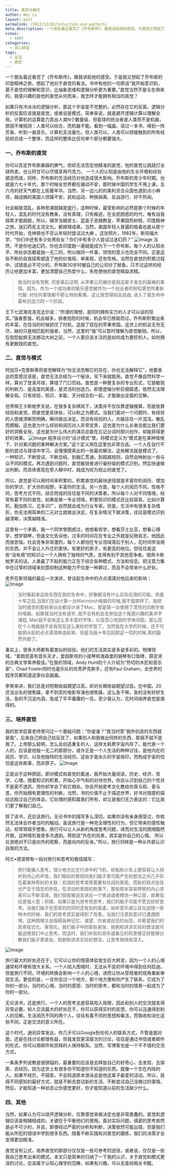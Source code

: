 ```yaml
---
title: 直觉与模式
author: Wei Li
layout: post
permalink: /2012/12/02/intuition-and-pattern/
meta_description: 一个朋友最近看完了《乔布斯传》，跟我讲起他的感受。于是我又想起了乔布斯的印度精神之旅，想起了他对于直觉的看法。书中有他的一句原话“我开始意识到，基于直觉的理解和意识，比抽象思维和逻辑分析更为重要。”直觉当然不是与生俱来的，我感兴趣的是他的直觉从何而来，我怎样才能拥有相当的直觉？
views:
  - 4407
categories:
  - 闲心碎语
tags:
  - 生活
  - 直觉
---
```

一个朋友最近看完了《乔布斯传》，跟我讲起他的感受。于是我又想起了乔布斯的印度精神之旅，想起了他对于直觉的看法。书中有他的一句原话“我开始意识到，基于直觉的理解和意识，比抽象思维和逻辑分析更为重要。”直觉当然不是与生俱来的，我感兴趣的是他的直觉从何而来，我怎样才能拥有相当的直觉？

如果只有冷冰冰的逻辑分析，那这个宇宙是不完整的，必然存在它的反面，逻辑分析的反面应该就是直觉，或者说是模式，简单来说，就是避开逻辑计算以理解全局。计算机的运算能力高出人类N个数量级，但星球的统治者是人类而不是机器，原因不难揣测：人类可以综合，而机器不能。看到一幅画、读过一本书、嗅到一阵芳香、听到一曲音乐，计算机无法量化，但人类可以，人类可以把接触到的所有经验综合成一个整体，而这样的整体比任何单个部分都要强大。

### 一、乔布斯的直觉

你可以否定乔布斯暴躁的脾气，但却无法否定他精准的直觉，他的直觉让跳跳灯全球热卖，也让阿甘可以尽情享用巧克力。 一个人的认知是由他的生长环境和经验塑造而成，同样，乔布斯的生活经历对他造成很大影响。乔布斯的青少年时期，也就是六七十年代，那个时候全世界都在骚动不安，那时候中国的学生不用上课，五六月的好天气都在上街嘉年华。当然，另一边儿的的美利坚合众国也遇到点小麻烦，越战搞的美国人烦躁不安，民权运动、种族隔离、反战游行、好不热闹。

社会越是混乱，各种思潮就越是盛行，这种时候，最受影响的必然是那个时候的年轻人，混乱的时代没有教条，没有真理，只有叛逆。在全民困惑的时代，唯有自我探索才能超脱，所以，辍学当嬉皮士、蓝盒子恶搞教皇、苹果园剪树枝，印度精神之旅，迷幻药反主流文化，都顺理成章。当然，美国年轻人普遍的吸毒也是从那个时代开始，克林顿也不否认年轻时尝试过大麻 。这张照片，1982年，斯坦福大学，“你们中还有多少处男处女？你们中有多少人尝试过迷幻药？”
![Image][1]
当然，不是你也迷幻药，你也去印度跑一遍就能成为下一个乔布斯。每个人的认知水平、所处状态都是独一无二的，所以做同一件事，领悟的意义也完全不同。正是这些不断的自我探索塑造了他的价值观、审美观、还有性格。当然在直觉的积累过程中，试错是必不可少的，乔布斯30岁时被自己的公司炒了鱿鱼，只不过这样的经历让他更加丰富，更加清楚自己热爱什么，失败使他的直觉精益求精。

>我当时没有觉察, 但是事后证明, 从苹果公司被炒是我这辈子发生的最棒的事情。因为，作为一个成功者的极乐感觉被作为一个创业者的轻松感觉所重新代替: 对任何事情都不那么特别看重。这让我觉得如此自由, 进入了我生命中最有创造力的一个阶段。

王下七武海克洛克达尔说：“所谓的理想，是同时拥有实力的人才可以谈的现实。”强者愈强，机会越多，弱者抱怨的时候，机会早已擦肩而过。乔布斯积累出来的丰富，在恰当的时候抓住了时机，造就了现在的苹果帝国。这世上的机会无穷无尽，缺的只是相匹配的强者，当然，这里的“强”可以暂时理解为直觉敏锐。所以，在抱怨蚍蜉无法撼动大树之前，一个人更应该关注的是如何成为更好的人，如何拥有更敏锐的直觉。

### 二、直觉与模式

阿加莎•克里斯蒂将直觉解释为“你无法忽略它的存在，你也无法解释它”，他要表达的意思应该是，直觉无法总结为一个秘诀，背下来就能用。直觉不像自然科学一样，算对了登录月球，算错了门口罚站。直觉是一种更复杂的专业形式，它是敏锐的判断力、是高度的美感，是灵活的创造力。即便逻辑分析巨细靡遗，依然无法理解全局。只有经验、知识、本能、天分结合到一起，才能做出全面的见解。

世界棋王卡斯帕罗夫说，在很多复杂棋局下，决策并不仅仅靠逻辑推算，而是依靠经验和直觉。把直觉更具体些，可以称之为模式。当我们面对一个问题时，有经验的人思维清晰而明确，瞬间做出决定。而没有经验的人，大脑往往一片混沌，散乱而模糊。这也是为什么经验和阅历对人非常宝贵，这也是为什么长者总能比我们更好的洞察全局，这也是为什么伟大的演员总能在忘记台词时即兴创作，却能获得更好的效果。
![Image][2]
程序设计的“设计模式”里，将模式定义为“模式是在某种情境下，针对某问题的某种解决方案。”这个定义用在这里也非常合适。一个人在自行不断的尝试与错误中学习，会慢慢摸索出的一些最优解法，这些解法就是模式了。 一种知识，不断尝试、不断总结、到融汇贯通，到超越规则，自然会映射出一些与众不同的模式。再次遇到问题时，直觉敏锐者进行毫秒级的模式识别，然后快速做出判断。而具体表现在旁人眼中时，就成为叹为观止的直觉了。

所以，直觉是可以用时间来积累的。积累直觉的最快途径就是丰富你的阅历、增加你的学识、扩大你的视野，丰富你的生活。另一方面，每个人的阅历不同，性格不同，思考方式不同，综合而成的往往是不同的决策者，所以每个人对不同情境，经常有着不同的直觉。如果是某一专业领域，积累知识的模式还比较容易，比如计算机，勤加练习，见多识广，自然就会成为行业专家。但是，生活中有很多复杂情形，你无法用简单的二元对立就做出决定。在复杂情况下做决策，往往是模式识别越清晰，决策越精准。

这里有一个矛盾，我一个同学曾困惑过，他想看哲学，想看莎士比亚，想看心理学，想学钢琴，但是文化告诉他，过多的时间花在专业之外就是玩物丧志，他因此而很苦恼。社会竞争非常激烈，每个人都怕在专业领域落后于别人，花时间学没用的东西，并不会让人升迁的更快，有更好的房子，有更高的地位。但往往是这些“没有用”的知识让一个人拥有了独特的气质，变得有别于其他竞争者。借用卡斯帕罗夫的话，人类最了不起的能力正在于综合各种模式、方法和信息。把注意力集中在过窄的领域来刻意抑制这种能力不仅是一种罪过，而且不会带来什么好处。

老乔在斯坦福的最后一次演讲，曾谈起生命中的点点滴滴对他后来的影响：
![Image][3]
>当时看起来这些东西在我的生命中，好像都没有什么实际应用的可能。但是十年之后,当我们在设计第一台Macintosh电脑的时候,就不是那样了。我把当时我学的那些家伙全都设计进了Mac。那是第一台使用了漂亮的印刷字体的电脑。如果我当时没有退学, 就不会有机会去参加这个我感兴趣的美术字课程, Mac就不会有这么多丰富的字体，以及赏心悦目的字体间距。那么现在个人电脑就不会有现在这么美妙的字型了。当然我在大学的时候，还不可能把从前的点点滴滴串连起来，但是当我十年后回顾这一切的时候,真的豁然开朗了。

事实上，很多大师都有着类似的经验。他们的生活其实是多姿多彩的。物理领域，“普朗克富有音乐天才，爱因斯坦的小提琴和海森堡的钢琴有口皆碑，薛定谔的古典文学素养极佳。”在我的领域，Andy Hunt的个人介绍为“热切的木匠和音乐家”，Chad Fowler同时也是乐队的优秀萨克斯手，还有Paul Graham，全世界的程序员都知道这家伙会画画。

李笑来讲，我们总是对短期收益期望过高，却对长期收益期望过低。在中国，20还没出名的很焦躁，拿不到奖的电影导演也很焦躁，这么急干嘛，急的没有好好生活，急的不沉淀内涵，急成了平平庸庸的一员。至少我认为，花时间培养直觉是值得的。

### 三、培养直觉

我的哲学启蒙老师曾问过一个基础问题：“你是谁？”我当时答“我所创造的东西就是我”，后来自己把自己给反驳了，如果别人和我做出同样的东西，那我不就不是我了。上帝那么聪明，怎么会创造重复的人，这样太耗费宇宙内存了。能代表一个人的，应该是他独一无二的那部分，或许正是一个人生活的种种过往，是他内在的阅历、学识、以及他独特的生活经历，这些才是永久的宇宙烙印，而构成宇宙的恰恰是这些故事，而非原子。
![Image][4]

正是出于这种原因，即对模式和直觉的着迷，我开始大量阅读，历史、经济、哲学、心理。随着知识的积累，开始心平气和的对待世界。你会认识到自己的个性并不是密不透风，但你却学会了和它相处。你会开始思考文化教给你真与假、善与恶，你开始拥有更理性的判断。当然，书的价值不止于描述世界，好书对情感的描绘远胜过自己的体会，它处理的感知属我们所有，却又是我们无力表达的：它比我们更了解我们自己。

除了读书，还应该旅行。无论书中的描写多么深切，如果你没有亲身感受过，你依然无法体会作者当时的触动。虽说旅行是一种完全理性的行为，但它带来的感性触动，却常常超乎想象。旅行可以让人从新的角度思考问题，进而对生活的困境豁然开朗，这种情形我曾多次遇到。蒋勋说“外在的风景，其实是你自己的心情。 所以壮游绝对不只是向外的观察，而是向内的反省。”所以，旅行同样是一种从外部认识自我的方法。

阿兰•德波顿有一段对旅行和思考的极佳描写：

>旅行能催人思考。很少地方比在行进中的飞机、轮船和火车上更容易让人倾听到内心的声音。我们眼前的景观同我们脑子里可能产生的想法之间几乎存在着某种奇妙的关联：宏阔的思考常常需要有壮阔的景观，而新的观点往往也产生于陌生的所在。在流动的景观的刺激下，那些原本容易停顿的内心求索可以不断深进。我们倘若被迫去讲出一个笑话或者模仿一种口音，效果往往差强人意；同理，如果只是为思考而思考，我们的脑子可能不愿去好好思考。当我们脑子在思索的的同时还有别的驱遣，如听音乐或让目光追随一排林木的时候，我们的思考其实是得到了改善。当我们注意到意识已遭遇困境，这种困境又会阻碍各种记忆、渴望、内省或创见的出现，并希望我们的思索程式化、客观化，我们脑子中的那些紧张、挑剔和讲求实际的想法就可能迫使我们中止思考。而这时，我们听到的音乐或看见的风景便正好能够分散我们脑子里紧张、挑剔和讲求实际的想法，让思考继续和深入。

![Image][5]

旅行最大的好处还在于，它可以让你的情感体验发生巨大转变，因为一个人的心境通常和环境有很大关系，一个人陷入困境时，无法从不变的环境中得到任何启迪。但是旅行不同，环境的转换会影响一个人的心境，进而让你从旁观者的视角重新审视生活。更佳的是，一旦你去过一个地方，那个地方便和你产生了联系，它成为了你的一部分。当时的心境、当时的感受、当时的思考，都和当时的情景一起成为了你的一部分。

无论读书，还是旅行，一个人的思考总是容易陷入局限，因此和别人的交流就变得异常必要。和人交流最大的好处在于，你可以获得实时的反馈，你可以迅速得到别人的见解。生活阅历不同的两个人，往往有着不同的思想和看法，而吸收和消化这些不同，正是交流的意义所在。

这个时代，通讯异常发达，你几乎可以Google到任何人的联系方式，不管是面对面，还是在线讨论都很有益，但我发现更深层次的讨论，往往是通过书信或者邮件的形式，你可以用邮件和崇拜的人保持联系。当然，写博客也是一个不不错的交流方式。

一条条罗列说教是很狭隘的，最重要的应该是去释放自己的好奇心，去发现、去探索、去经历。因为这世上有很多你不知道你不知道的东西。就像一个生在内陆的人，如果不经历，不探索，不会知道原本游泳会是他这辈子最爱的活动。所以，获得不同感知的最好方式，就是不断去尝试新的生活、不断尝试自己没做过的事情，然后，才能知道一种状态让你感觉更好，你才能知道以前的生活缺少什么。

### 四、其他

当然，如果认为可以绕开逻辑分析，仅靠感觉来做决定也是非常愚蠢的。直觉和逻辑应该是相辅相成的，关键在于平衡他们的使用。面对实际问题，缜密的思考依然是必不可少的，并且，即便经过严密的分析和判断，决策依然可能出错，但是我们能从所犯的错误中学到很多东西。随着不断实践和对直觉的磨练，我们的决策才会变得更加精准。

直觉没有公式，培养直觉的那部分仅仅是一些可参考的途径，或者说，仅仅是一些我自己思考出来的模式。本文只是简单的归纳了一下我的认识，关于直觉和模式更深的讨论，应该属于认知心理学的范畴，如果有兴趣，可以去查阅相关书籍。

[1]: /uploads/2012/12/乔布斯斯坦福.png
[2]: /uploads/2012/12/棋盘.png
[3]: /uploads/2012/12/乔布斯保持饥渴.png
[4]: /uploads/2012/12/我是谁.png
[5]: /uploads/2012/12/旅行.png